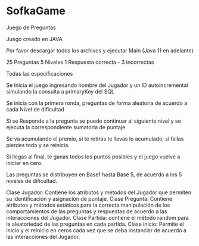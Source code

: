 # SofkaGame
Juego de Preguntas


Juego creado en JAVA

Por favor descargar todos los archivos y ejecutar Main (Java 11 en adelante)

25 Preguntas 
5 Niveles 
1 Respuesta correcta - 3 incorrectas

Todas las especificaciones

Se Inicia el juego ingresando nombre del Jugador y un ID autoincremental simulando la consulta a primaryKey del SQL

Se inicia con la primera ronda, preguntas de forma aleatoria de acuerdo a cada Nivel de dificultad

Si se Responde a la pregunta se puede continuar al siguiente nivel y se ejecuta la correspondiente sumatoria de puntaje

Se va acumulando el premio, si te retiras te llevas lo acumulado, si fallas pierdes todo y se reinicia.

Si llegas al final, te ganas todos los puntos posibles y el juego vuelve a iniciar en cero.

Las preguntas se distribuyen en Base1 hasta Base 5, de acuerdo a los 5 niveles de dificultad.

Clase Jugador: Contiene los atributos y métodos del Jugador que permiten su identificación y asignación de puntaje.
Clase Pregunta: Contiene atributos y métodos estáticos para la correcta manipulación de los comportamientos de las preguntas y respuestas de acuerdo a las interacciones del Jugador.
Clase Partida: contiene el método random para la aleatoriedad de las preguntas en cada partida.
Clase inicio: Permite el inicio y el reinicio en ceros cada vez que se deba instanciar de acuerdo a las interacciones del Jugador.

